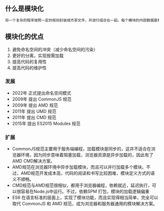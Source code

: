 ## 什么是模块化

```markdown
将一个复杂的程序按照一定的规则封装成杰哥文件，并进行组合在一起。每个模块的内部数据是私有的，只是向外部暴露一些接口（方法）与外部其他模块通信
```

## 模块化的优点

1. 避免命名空间的冲突（减少命名空间的污染）
2. 更好的分离，实现按需加载
3. 提高代码的复用性
4. 提高代码的维护性

### 发展

+ 2022年 正式提出命名空间模式
+ 2009年 提出 CommonJS 规范
+ 2009年 提出 AMD 规范
+ 2011年 提出 UMD 规范
+ 2011年 提出 CMD 规范
+ 2015年 提出 ES2015 Modules 规范



### 扩展

+ CommonJS规范主要用于服务端编程，加载模块是同步的，这并不适合在浏览器环境，因为同步意味着阻塞加载，浏览器资源是异步加载的，因此有了AMD
  CMD解决方案。
+ AMD规范在浏览器环境中异步加载模块，而且可以并行加载多个模块。不过，AMD规范开发成本高，代码的阅读和书写比较困难，模块定义方式的语义不顺畅。
+ CMD规范与AMD规范很相似，都用于浏览器编程，依赖就近，延迟执行，可以很容易在Node.js中运行。不过，依赖SPM
  打包，模块的加载逻辑偏重
+ ES6 在语言标准的层面上，实现了模块功能，而且实现得相当简单，完全可以取代 CommonJS 和 AMD
  规范，成为浏览器和服务器通用的模块解决方案。

